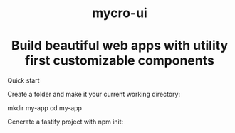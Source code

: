 <b><h1 align="center">mycro-ui</h1></b>

<h1 align="center">Build beautiful web apps with utility first customizable components</h1>

Quick start

Create a folder and make it your current working directory:

mkdir my-app
cd my-app

Generate a fastify project with npm init: